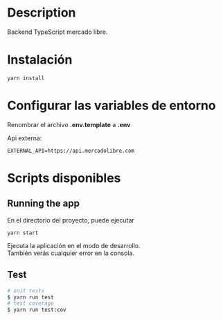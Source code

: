 # Description

Backend TypeScript mercado libre.

# Instalación
```
yarn install
```


# Configurar las variables de entorno

Renombrar el archivo **.env.template** a **.env**

Api externa:

```
EXTERNAL_API=https://api.mercadolibre.com
```

# Scripts disponibles
## Running the app

En el directorio del proyecto, puede ejecutar
```
yarn start
```

Ejecuta la aplicación en el modo de desarrollo.<br /> También verás cualquier error en la consola.

## Test
```bash
# unit tests
$ yarn run test
# test coverage
$ yarn run test:cov
```